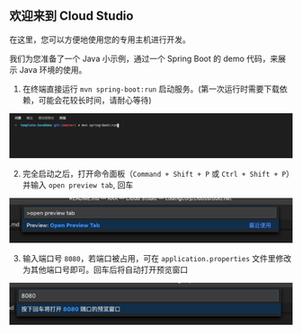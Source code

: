 ## 欢迎来到 Cloud Studio

在这里，您可以方便地使用您的专用主机进行开发。

我们为您准备了一个 Java 小示例，通过一个 Spring Boot 的 demo 代码，来展示 Java 环境的使用。

1. 在终端直接运行 `mvn spring-boot:run` 启动服务。(第一次运行时需要下载依赖，可能会花较长时间，请耐心等待)

![](./static/img1.png)

2. 完全启动之后，打开命令面板（`Command + Shift + P` 或 `Ctrl + Shift + P`）并输入 `open preview tab`, 回车

![](./static/img2.png)

3. 输入端口号 `8080`，若端口被占用，可在 `application.properties` 文件里修改为其他端口号即可。回车后将自动打开预览窗口

![](./static/img3.png)
